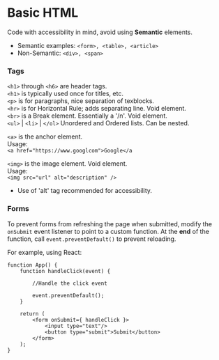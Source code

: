 # Basic HTML
Code with accessibility in mind, avoid using **Semantic** elements. 
- Semantic examples: ```<form>, <table>, <article>```
- Non-Semantic: ```<div>, <span>```


### Tags
```<h1>``` through ```<h6>``` are header tags.  
```<h1>``` is typically used once for titles, etc.  
```<p>``` is for paragraphs, nice separation of texblocks.  
```<hr>``` is for Horizontal Rule; adds separating line. Void element.  
```<br>``` is a Break element. Essentially a '/n'. Void element.  
```<ul>``` | ```<li>``` | ```</ol>```      Unordered and Ordered lists. Can be nested.  

```<a>``` is the anchor element.  
Usage:  
```<a href="https://www.googlcom">Google</a```

```<img>``` is the image element. Void element.  
Usage:  
```<img src="url" alt="description" />``` 

- Use of 'alt' tag recommended for accessibility.

### Forms
To prevent forms from refreshing the page when submitted, modify the ```onSubmit``` event listener to point to a custom function. At the **end** of the function, call ```event.preventDefault()``` to prevent reloading.

For example, using React:

```
function App() {
    function handleClick(event) {
        
        //Handle the click event

        event.preventDefault();
    }

    return (
        <form onSubmit={ handleClick }>
            <input type="text"/>
            <button type="submit">Submit</button>
        </form>
    );
}
```


